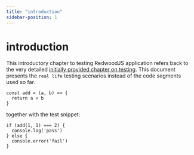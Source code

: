 ```yaml
---
title: "introduction"
sidebar-position: 1
---
```


# introduction

This introductory chapter to testing RedwoodJS application refers back to the very detailed [initially provided chapter on testing](https://redwoodjs.com/docs/testing). This document presents the `real life` testing scenarios instead of the code segments used so far.

```
const add = (a, b) => {
  return a + b
}
```

together with the test snippet:

```
if (add(1, 1) === 2) {
  console.log('pass')
} else {
  console.error('fail')
}
```
